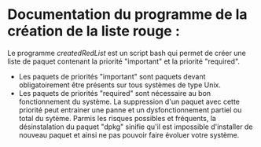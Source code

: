 # Documentation du programme de la création de la liste rouge :

Le programme _createdRedList_ est un script bash qui permet de créer une liste de paquet contenant la priorité "important" et la priorité "required".  
- Les paquets de priorités "important" sont paquets devant obligatoirement être présents sur tous systèmes de type Unix.
- Les paquets de priorités "required" sont nécessaire au bon fonctionnement du système. La suppression d'un paquet avec cette priorité peut entrainer une panne et un dysfonctionnement partiel ou total du sytème. Parmis les risques possibles et fréquents, la désinstalation du paquet "dpkg" sinifie qu'il est impossible d'installer de nouveau paquet et ainsi ne pas pouvoir faire évoluer votre système. 